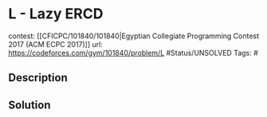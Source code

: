 # L - Lazy ERCD

contest: [[CFICPC/101840/101840|Egyptian Collegiate Programming Contest 2017 (ACM ECPC 2017)]]
url: https://codeforces.com/gym/101840/problem/L
#Status/UNSOLVED
Tags: #

## Description

## Solution

